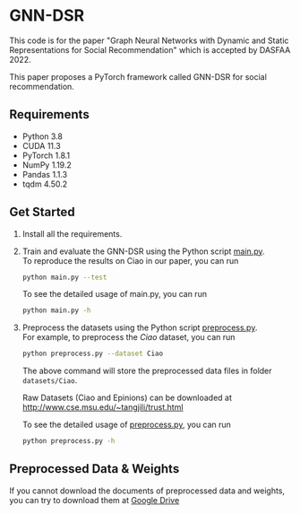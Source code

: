 # GNN-DSR
This code is for the paper "Graph Neural Networks with Dynamic and Static Representations for Social Recommendation" which is accepted by DASFAA 2022. 

This paper proposes a PyTorch framework called GNN-DSR for social recommendation.


## Requirements
- Python 3.8
- CUDA 11.3
- PyTorch 1.8.1
- NumPy 1.19.2
- Pandas 1.1.3
- tqdm 4.50.2

## Get Started
1. Install all the requirements.

2. Train and evaluate the GNN-DSR using the Python script [main.py](main.py).  
   To reproduce the results on Ciao in our paper, you can run
   ```bash
   python main.py --test
   ```

   To see the detailed usage of main.py, you can run
   ```bash
   python main.py -h
   ```

3. Preprocess the datasets using the Python script [preprocess.py](preprocess.py).  
   For example, to preprocess the *Ciao* dataset, you can run
   ```bash
   python preprocess.py --dataset Ciao
   ```
   The above command will store the preprocessed data files in folder `datasets/Ciao`.

   Raw Datasets (Ciao and Epinions) can be downloaded at http://www.cse.msu.edu/~tangjili/trust.html 

   To see the detailed usage of [preprocess.py](preprocess.py), you can run
   ```bash
   python preprocess.py -h
   ```

## Preprocessed Data & Weights
If you cannot download the documents of preprocessed data and weights, you can try to download them at [Google Drive](https://drive.google.com/drive/folders/1Rma8Uh3vHjUuMUzHi10GUvYt49cN40Ta?usp=sharing)

